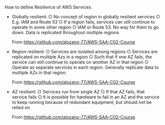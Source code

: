 How to define Resilience of AWS Services:
- Globally resilient: 
  ○ No concept of region in globally resilient services
  ○ E.g. IAM and Route 53
  ○ If a region fails, services can still continue to operate in some other region
  ○ IAM or Route 53. No way for them to go down. Data is replicated throughout multiple regions
  
  From <https://github.com/alozano-77/AWS-SAA-C02-Course> 
  
  
- Region resilient:
  ○ Services are isolated among regions
  ○ Services are replicated on multiple Azs in a region
  ○ Such that if one AZ fails, the service can still continue to operate on another AZ in that region
  ○ Operate as separate services in each region. Generally replicate data to multiple AZs in that region.
  
  From <https://github.com/alozano-77/AWS-SAA-C02-Course> 
  
  
- AZ resilient:
  ○ Services run from single AZ
  ○ If that AZ fails, that service fails
  ○ It is possible for hardware to fail in an AZ and the service to keep running because of redundant equipment, but should not be relied on.
  
  From <https://github.com/alozano-77/AWS-SAA-C02-Course> 
